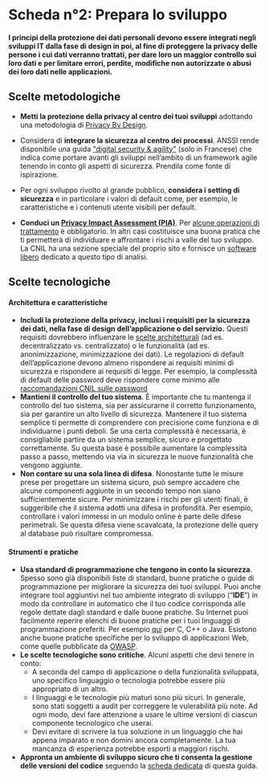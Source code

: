 # Scheda n°2: Prepara lo sviluppo

#### I principi della protezione dei dati personali devono essere integrati negli sviluppi IT dalla fase di design in poi, al fine di proteggere la privacy delle persone i cui dati verranno trattati, per dare loro un maggior controllo sui loro dati e per limitare errori, perdite, modifiche non autorizzate o abusi dei loro dati nelle applicazioni.

## Scelte metodologiche

* **Metti la protezione della privacy al centro dei tuoi sviluppi** adottando una metodologia di [Privacy By Design](https://edpb.europa.eu/our-work-tools/public-consultations-art-704/2019/guidelines-42019-article-25-data-protection-design_it).

* Considera di **integrare la sicurezza al centro dei processi**.  ANSSI rende disponibile una guida ["digital security & agility"](https://www.ssi.gouv.fr/uploads/2018/11/guide-securite-numerique-agile-anssi-pa-v1.pdf) (solo in Francese) che indica come portare avanti gli sviluppi nell’ambito di un framework agile tenendo in conto gli aspetti di sicurezza. Prendila come fonte di ispirazione.

* Per ogni sviluppo rivolto al grande pubblico, **considera i setting di sicurezza** e in particolare i valori di default come, per esempio, le caratteristiche e i contenuti utente visibili per default.

* **Conduci un [Privacy Impact Assessment (PIA)](https://www.cnil.fr/en/privacy-impact-assessment-pia)**. Per [alcune operazioni di trattamento](https://ico.org.uk/for-organisations/guide-to-data-protection/guide-to-the-general-data-protection-regulation-gdpr/accountability-and-governance/data-protection-impact-assessments/) è obbligatorio. In altri casi costituisce una buona pratica che ti permetterà di individuare e affrontare i rischi a valle del tuo sviluppo. La CNIL ha una sezione speciale del proprio sito e fornisce un [software libero](https://www.cnil.fr/en/open-source-pia-software-helps-carry-out-data-protection-impact-assesment) dedicato a questo tipo di analisi.


## Scelte tecnologiche

#### Architettura e caratteristiche

* **Includi la protezione della privacy, inclusi i requisiti per la sicurezza dei dati, nella fase di design dell’applicazione o del servizio.** Questi requisiti dovrebbero influenzare le [scelte architetturali](#Scheda_n°5:_Fare_una_scelta_informata_di_architettura) (ad es. decentralizzato vs. centralizzato) o le funzionalità (ad es. anonimizzazione, minimizzazione dei dati). Le regolazioni di default dell’applicazione devono almeno rispondere ai requisiti minimi di sicurezza e rispondere ai requisiti di legge. Per esempio, la complessità di default delle password deve rispondere come minimo alle [raccomandazioni CNIL sulle password](https://www.cnil.fr/fr/node/23803)
* **Mantieni il controllo del tuo sistema**. &Egrave; importante che tu mantenga il controllo del tuo sistema, sia per assicurarne il corretto funzionamento, sia per garantire un alto livello di sicurezza. Mantenere il tuo sistema semplice ti permette di comprendere con precisione come funziona e di individuarne i punti deboli. Se una certa complessità è necessaria, è consigliabile partire da un sistema semplice, sicuro e progettato correttamente. Su questa base è possibile aumentare la complessità passo a passo, mettendo via via in sicurezza le nuove funzionalità che vengono aggiunte.
* **Non contare su una sola linea di difesa**. Nonostante tutte le misure prese per progettare un sistema sicuro, può sempre accadere che alcune componenti aggiunte in un secondo tempo non siano sufficientemente sicure. Per minimizzare i rischi per gli utenti finali, è suggeribile che il sistema adotti una difesa in profondità. Per esempio, controllare i valori immessi in un modulo online è parte delle difese perimetrali. Se questa difesa viene scavalcata, la protezione delle query al database può risultare compromessa.

#### Strumenti e pratiche

* **Usa standard di programmazione che tengono in conto la sicurezza**. Spesso sono già disponibili liste di standard, buone pratiche o guide di programmazione per migliorare la sicurezza dei tuoi sviluppi. Puoi anche integrare tool aggiuntivi nel tuo ambiente integrato di sviluppo (“**IDE**”) in modo da controllare in automatico che il tuo codice corrisponda alle regole dettate dagli standard e dalle buone pratiche. Su Internet puoi facilmente reperire elenchi di buone pratiche per i tuoi linguaggi di programmazione preferiti. Per esempio [qui](https://wiki.sei.cmu.edu/confluence/display/seccode/SEI+CERT+Coding+Standards) per C, C++ o Java. Esistono anche buone pratiche specifiche per lo sviluppo di applicazioni Web, come quelle pubblicate da [OWASP](https://www.owasp.org).
* **Le scelte tecnologiche sono critiche**. Alcuni aspetti che devi tenere in conto:
    * A seconda del campo di applicazione o della funzionalità sviluppata, uno specifico linguaggio o tecnologia potrebbe essere più appropriato di un altro.
    * I linguaggi e le tecnologie più maturi sono più sicuri. In generale, sono stati soggetti a audit per correggere le vulerabilità più note. Ad ogni modo, devi fare attenzione a usare le ultime versioni di ciascun componente tecnologico che userai.
    * Devi evitare di scrivere la tua soluzione in un linguaggio che hai appena imparato e non domini ancora completamente. La tua mancanza di esperienza potrebbe esporti a maggiori rischi.
* **Appronta un ambiente di sviluppo sicuro che ti consenta la gestione delle versioni del codice** seguendo la [scheda dedicata](#Sheet_n°3:_Secure_your_development_environment) di questa guida.
